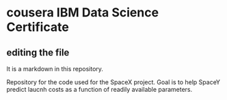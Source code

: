 # cousera IBM Data Science Certificate 

## editing the file

It is a markdown in this repository.  


Repository for the code used for the SpaceX project.   Goal is to help SpaceY predict laucnh costs as a function of readily available parameters.  
